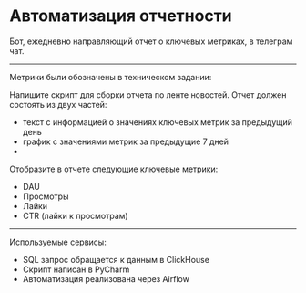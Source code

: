 # Автоматизация отчетности

Бот, ежедневно направляющий отчет о ключевых метриках, в телеграм чат.

---

Метрики были обозначены в техническом задании:

Напишите скрипт для сборки отчета по ленте новостей. Отчет должен состоять из двух частей:

- текст с информацией о значениях ключевых метрик за предыдущий день
- график с значениями метрик за предыдущие 7 дней
- 
Отобразите в отчете следующие ключевые метрики:
- DAU 
- Просмотры
- Лайки
- CTR (лайки к просмотрам)

---
Используемые сервисы:
- SQL запрос обращается к данным в ClickHouse
- Скрипт написан в PyCharm
- Автоматизация реализована через Airflow
